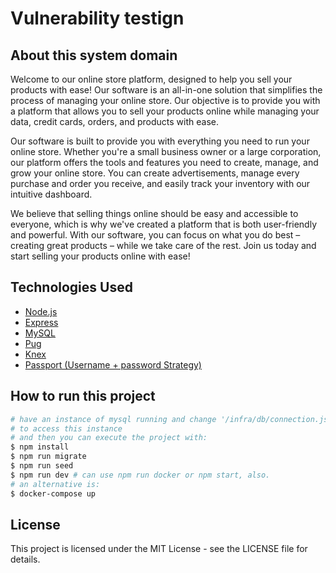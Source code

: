 # Vulnerability testign

## About this system domain

Welcome to our online store platform, designed to help you sell your products with ease! Our software is an all-in-one solution that simplifies the process of managing your online store. Our objective is to provide you with a platform that allows you to sell your products online while managing your data, credit cards, orders, and products with ease.

Our software is built to provide you with everything you need to run your online store. Whether you're a small business owner or a large corporation, our platform offers the tools and features you need to create, manage, and grow your online store. You can create advertisements, manage every purchase and order you receive, and easily track your inventory with our intuitive dashboard.

We believe that selling things online should be easy and accessible to everyone, which is why we've created a platform that is both user-friendly and powerful. With our software, you can focus on what you do best – creating great products – while we take care of the rest. Join us today and start selling your products online with ease!

## Technologies Used
- [Node.js](https://nodejs.org/en)
- [Express](https://expressjs.com/pt-br/)
- [MySQL](https://www.mysql.com/)
- [Pug](https://pugjs.org/api/getting-started.html)
- [Knex](https://knexjs.org/)
- [Passport (Username + password Strategy)](https://www.passportjs.org/tutorials/password/)

## How to run this project
```bash
# have an instance of mysql running and change '/infra/db/connection.js'
# to access this instance
# and then you can execute the project with:
$ npm install
$ npm run migrate
$ npm run seed
$ npm run dev # can use npm run docker or npm start, also.
# an alternative is:
$ docker-compose up
```

## License
This project is licensed under the MIT License - see the LICENSE file for details.
